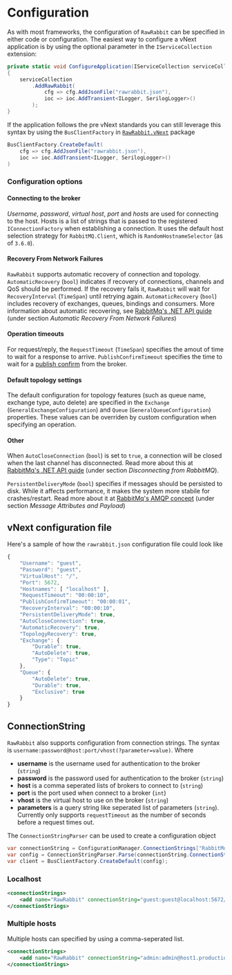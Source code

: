 # Configuration
As with most frameworks, the configuration of `RawRabbit` can be specified in either code or configuration. The easiest way to configure a vNext application is by using the optional parameter in the `IServiceCollection` extension:

```csharp
private static void ConfigureApplication(IServiceCollection serviceCollection)
{
	serviceCollection
		.AddRawRabbit(
			cfg => cfg.AddJsonFile("rawrabbit.json"),
			ioc => ioc.AddTransient<ILogger, SerilogLogger>()
		);
}
```
If the application follows the pre vNext standards you can still leverage this syntax by using the `BusClientFactory` in [`RawRabbit.vNext`](https://www.nuget.org/packages/RawRabbit.vNext/) package

```csharp
BusClientFactory.CreateDefault(
	cfg => cfg.AddJsonFile("rawrabbit.json"),
	ioc => ioc.AddTransient<ILogger, SerilogLogger>()
)
```
### Configuration options
#### Connecting to the broker
_Username_, _password_, _virtual host_, _port_ and _hosts_ are used for connecting to the host. Hosts is a list of strings that is passed to the registered `IConnectionFactory` when establishing a connection. It uses the default host selection strategy for `RabbitMQ.Client`, which is `RandomHostnameSelector` (as of `3.6.0`).
#### Recovery From Network Failures
`RawRabbit` supports automatic recovery of connection and topology. `AutomaticRecovery` (`bool`) indicates if recovery of connections, channels and QoS should be performed. If the recovery fails it, `RawRabbit` will wait for `RecoveryInterval` (`TimeSpan`) until retrying again.  `AutomaticRecovery` (`bool`) includes recovery of exchanges, queues, bindings and consumers. More information about automatic recovering, see [RabbitMq's .NET API guide](https://www.rabbitmq.com/dotnet-api-guide.html) (under section _Automatic Recovery From Network Failures_)
#### Operation timeouts
For request/reply, the `RequestTimeout` (`TimeSpan`) specifies the amout of time to wait for a response to arrive. `PublishConfirmTimeout` specifies the time to wait for a [publish confirm](https://www.rabbitmq.com/confirms.html) from the broker.

#### Default topology settings
The default configuration for topology features (such as queue name, exchange type, auto delete) are specified in the `Exchange` (`GeneralExchangeConfiguration`) and `Queue` (`GeneralQueueConfiguration`) properties. These values can be overriden by custom configuration when specifying an operation.

#### Other
When `AutoCloseConnection` (`bool`) is set to `true`, a connection will be closed when the last channel has disconnected. Read more about this at [RabbitMq's .NET API guide](https://www.rabbitmq.com/dotnet-api-guide.html) (under section _Disconnecting from RabbitMQ_).

`PersistentDeliveryMode` (`bool`) specifies if messages should be persisted to disk. While it affects performance, it makes the system more stabile for crashes/restart. Read more about it at [RabbitMq's AMQP concept](https://www.rabbitmq.com/tutorials/amqp-concepts.html) (under section _Message Attributes and Payload_)

## vNext configuration file
Here's a sample of how the `rawrabbit.json` configuration file could look like
```js
{
	"Username": "guest",
	"Password": "guest",
	"VirtualHost": "/",
	"Port": 5672,
	"Hostnames": [ "localhost" ],
	"RequestTimeout": "00:00:10",
	"PublishConfirmTimeout": "00:00:01",
	"RecoveryInterval": "00:00:10",
	"PersistentDeliveryMode": true,
	"AutoCloseConnection": true,
	"AutomaticRecovery": true,
	"TopologyRecovery": true,
	"Exchange": {
		"Durable": true,
		"AutoDelete": true,
		"Type": "Topic"
	},
	"Queue": {
		"AutoDelete": true,
		"Durable": true,
		"Exclusive": true
	}
}
```

## ConnectionString
`RawRabbit` also supports configuration from connection strings. The syntax is `username:password@host:port/vhost(?parameter=value)`. Where

* **username** is the username used for authentication to the broker (`string`)
* **password** is the password used for authentication to the broker (`string`)
* **host** is a comma seperated lists of brokers to connect to (`string`)
* **port** is the port used when connect to a broker (`int`)
* **vhost** is the virtual host to use on the broker (`string`)
* **parameters** is a query string like seperated list of parameters (`string`). Currently only supports `requestTimeout` as the number of seconds before a request times out.

The `ConnectionStringParser` can be used to create a configuration object
```csharp
var connectionString = ConfigurationManager.ConnectionStrings["RabbitMq"];
var config = ConnectionStringParser.Parse(connectionString.ConnectionString);
var client = BusClientFactory.CreateDefault(config);
```

### Localhost
```xml
<connectionStrings>
	<add name="RawRabbit" connectionString="guest:guest@localhost:5672/?requestTimeout=10"/>
</connectionStrings>
```
### Multiple hosts
Multiple hosts can specified by using a comma-seperated list.
```xml
<connectionStrings>
	<add name="RawRabbit" connectionString="admin:admin@host1.production,host2.production:5672/"/>
</connectionStrings>
```